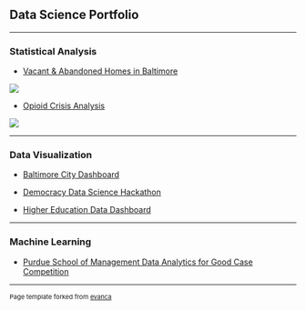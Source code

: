 ## Data Science Portfolio

---

### Statistical Analysis 

- [Vacant & Abandoned Homes in Baltimore](https://rpubs.com/jspayd/vacant-homes-baltimore)
<img src="images/dummy_thumbnail.jpg?raw=true"/>

- [Opioid Crisis Analysis](https://rpubs.com/jspayd/opioid-crisis)
<img src="images/dummy_thumbnail.jpg?raw=true"/>

---

### Data Visualization

- [Baltimore City Dashboard](https://sites.google.com/view/jspayd-baltimore-city)

- [Democracy Data Science Hackathon](https://rpubs.com/jspayd/ddsh2022)

- [Higher Education Data Dashboard](https://rpubs.com/jspayd/IPEDS)

---

### Machine Learning

- [Purdue School of Management Data Analytics for Good Case Competition](http://example.com/)


---
<p style="font-size:11px">Page template forked from <a href="https://github.com/evanca/quick-portfolio">evanca</a></p>
<!-- Remove above link if you don't want to attibute -->

